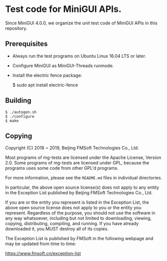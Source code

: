 # Test code for MiniGUI APIs.

Since MiniGUI 4.0.0, we organize the unit test code of MiniGUI APIs
in this repository.

## Prerequisites

* Always run the test programs on Ubuntu Linux 16.04 LTS or later.
* Configure MiniGUI as MiniGUI-Threads runmode.
* Install the electric fence package:

    $ sudo apt install electric-fence

## Building

    $ ./autogen.sh
    $ ./configure
    $ make

## Copying

Copyright (C) 2018 ~ 2019, Beijing FMSoft Technologies Co., Ltd.

Most programs of mg-tests are licensed under the Apache License,
Version 2.0. Some programs of mg-tests are licensed under GPL,
because the programs uses some code from other GPL'd programs.

For more information, please see the `README.md` files in individual
directories.

In particular, the above open source license(s) does not apply to any
entity in the Exception List published by
Beijing FMSoft Technologies Co., Ltd.

If you are or the entity you represent is listed in the Exception List,
the above open source license does not apply to you or the entity
you represent. Regardless of the purpose, you should not use the
software in any way whatsoever, including but not limited to downloading,
viewing, copying, distributing, compiling, and running. If you have
already downloaded it, you MUST destroy all of its copies.

The Exception List is published by FMSoft
in the following webpage and may be updated from time to time:

https://www.fmsoft.cn/exception-list

